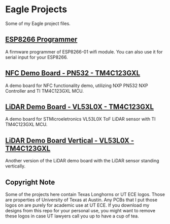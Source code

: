 # Eagle Projects
Some of my Eagle project files.

## [ESP8266 Programmer](Z-ESP8266_Programmer)
A firmware programmer of ESP8266-01 wifi module. You can also use it for serial input for your ESP8266.

## [NFC Demo Board - PN532 - TM4C123GXL](Z-LiDAR_Demo_Board-VL53L0X-TM4C123GXL)
A demo board for NFC functionality demo, utilizing NXP PN532 NXP Controller and TI TM4C123GXL MCU.

## [LiDAR Demo Board - VL53L0X - TM4C123GXL](Z-LiDAR_Demo_Board_Vert-VL53L0X-TM4C123GXL)
A demo board for STMicroeletronics VL53L0X ToF LiDAR sensor with TI TM4C123GXL MCU.

## [LiDAR Demo Board Vertical - VL53L0X - TM4C123GXL](Z-NFC_Demo_Board-PN532-TM4C123GXL)
Another version of the LiDAR demo board with the LiDAR sensor standing vertically.

## Copyright Note
Some of the projects here contain Texas Longhorns or UT ECE logos. Those are properties of University of Texas at Austin. Any PCBs that I put those logos on are purely for academic use at UT ECE. If you download my designs from this repo for your personal use, you might want to remove these logos in case UT lawyers call you up to have a cup of tea.

